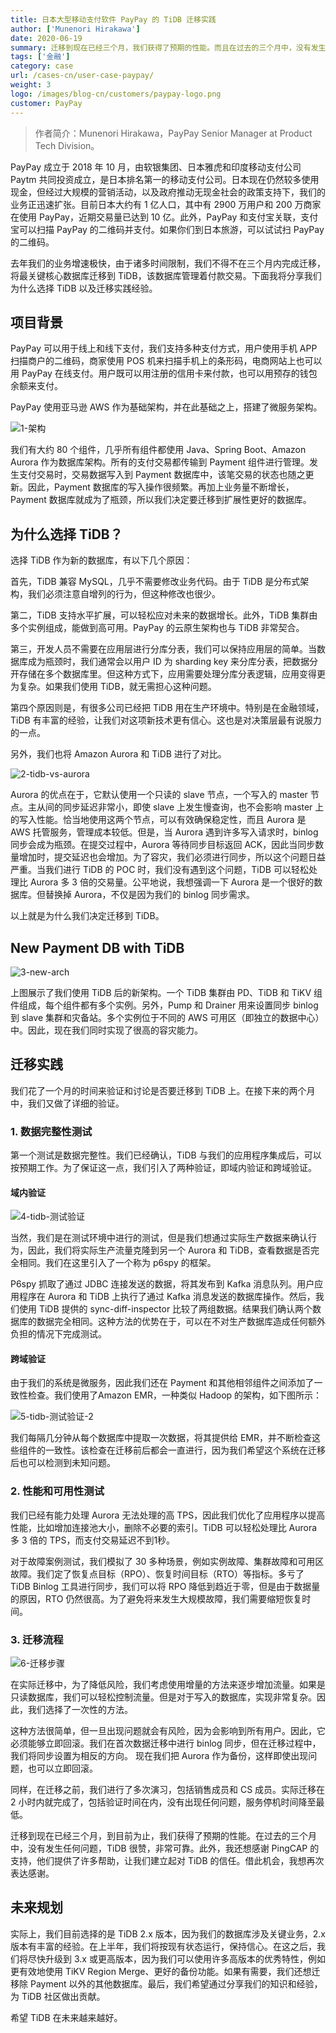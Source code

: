 ```yaml
---
title: 日本大型移动支付软件 PayPay 的 TiDB 迁移实践
author: ['Munenori Hirakawa']
date: 2020-06-19
summary: 迁移到现在已经三个月，我们获得了预期的性能。而且在过去的三个月中，没有发生任何问题，TiDB 很赞，非常可靠。
tags: ['金融']
category: case
url: /cases-cn/user-case-paypay/
weight: 3
logo: /images/blog-cn/customers/paypay-logo.png
customer: PayPay
---
```


>作者简介：Munenori Hirakawa，PayPay Senior Manager at Product Tech Division。

PayPay 成立于 2018 年 10 月，由软银集团、日本雅虎和印度移动支付公司 Paytm 共同投资成立，是日本排名第一的移动支付公司。日本现在仍然较多使用现金，但经过大规模的营销活动，以及政府推动无现金社会的政策支持下，我们的业务正迅速扩张。目前日本大约有 1 亿人口，其中有 2900 万用户和 200 万商家在使用 PayPay，近期交易量已达到 10 亿。此外，PayPay 和支付宝关联，支付宝可以扫描 PayPay 的二维码并支付。如果你们到日本旅游，可以试试扫 PayPay 的二维码。

去年我们的业务增速极快，由于诸多时间限制，我们不得不在三个月内完成迁移，将最关键核心数据库迁移到 TiDB，该数据库管理着付款交易。下面我将分享我们为什么选择 TiDB 以及迁移实践经验。

## 项目背景

PayPay 可以用于线上和线下支付，我们支持多种支付方式，用户使用手机 APP 扫描商户的二维码，商家使用 POS 机来扫描手机上的条形码，电商网站上也可以用 PayPay 在线支付。用户既可以用注册的信用卡来付款，也可以用预存的钱包余额来支付。

PayPay 使用亚马逊 AWS 作为基础架构，并在此基础之上，搭建了微服务架构。

![1-架构](media/user-case-paypay/1-架构.png)

我们有大约 80 个组件，几乎所有组件都使用 Java、Spring Boot、Amazon Aurora 作为数据库架构。所有的支付交易都传输到 Payment 组件进行管理。发生支付交易时，交易数据写入到 Payment 数据库中，该笔交易的状态也随之更新。因此，Payment 数据库的写入操作很频繁。再加上业务量不断增长，Payment 数据库就成为了瓶颈，所以我们决定要迁移到扩展性更好的数据库。

## 为什么选择 TiDB？

选择 TiDB 作为新的数据库，有以下几个原因：

首先，TiDB 兼容 MySQL，几乎不需要修改业务代码。由于 TiDB 是分布式架构，我们必须注意自增列的行为，但这种修改也很少。

第二，TiDB 支持水平扩展，可以轻松应对未来的数据增长。此外，TiDB 集群由多个实例组成，能做到高可用。PayPay 的云原生架构也与 TiDB 非常契合。

第三，开发人员不需要在应用层进行分库分表，我们可以保持应用层的简单。当数据库成为瓶颈时，我们通常会以用户 ID 为 sharding key 来分库分表，把数据分开存储在多个数据库里。但这种方式下，应用需要处理分库分表逻辑，应用变得更为复杂。如果我们使用 TiDB，就无需担心这种问题。

第四个原因则是，有很多公司已经把 TiDB 用在生产环境中。特别是在金融领域，TiDB 有丰富的经验，让我们对这项新技术更有信心。这也是对决策层最有说服力的一点。

另外，我们也将 Amazon Aurora 和 TiDB 进行了对比。

![2-tidb-vs-aurora](media/user-case-paypay/2-tidb-vs-aurora.png)

Aurora 的优点在于，它默认使用一个只读的 slave 节点，一个写入的 master 节点。主从间的同步延迟非常小，即使 slave 上发生慢查询，也不会影响 master 上的写入性能。恰当地使用这两个节点，可以有效确保稳定性，而且 Aurora 是 AWS 托管服务，管理成本较低。但是，当 Aurora 遇到许多写入请求时，binlog 同步会成为瓶颈。在提交过程中，Aurora 等待同步目标返回 ACK，因此当同步数量增加时，提交延迟也会增加。为了容灾，我们必须进行同步，所以这个问题日益严重。当我们进行 TiDB 的 POC 时，我们没有遇到这个问题，TiDB 可以轻松处理比 Aurora 多 3 倍的交易量。公平地说，我想强调一下 Aurora 是一个很好的数据库。但替换掉 Aurora，不仅是因为我们的 binlog 同步需求。

以上就是为什么我们决定迁移到 TiDB。

## New Payment DB with TiDB


![3-new-arch](media/user-case-paypay/3-new-arch.png)

上图展示了我们使用 TiDB 后的新架构。一个 TiDB 集群由 PD、TiDB 和 TiKV 组件组成，每个组件都有多个实例。另外，Pump 和 Drainer 用来设置同步 binlog 到 slave 集群和灾备站。多个实例位于不同的 AWS 可用区（即独立的数据中心）中。因此，现在我们同时实现了很高的容灾能力。

## 迁移实践

我们花了一个月的时间来验证和讨论是否要迁移到 TiDB 上。在接下来的两个月中，我们又做了详细的验证。

### 1. 数据完整性测试

第一个测试是数据完整性。我们已经确认，TiDB 与我们的应用程序集成后，可以按预期工作。为了保证这一点，我们引入了两种验证，即域内验证和跨域验证。

#### 域内验证

![4-tidb-测试验证](media/user-case-paypay/4-tidb-测试验证.png)

当然，我们是在测试环境中进行的测试，但是我们想通过实际生产数据来确认行为，因此，我们将实际生产流量克隆到另一个 Aurora 和 TiDB，查看数据是否完全相同。我们在这里引入了一个称为 p6spy 的框架。

P6spy 抓取了通过 JDBC 连接发送的数据，将其发布到 Kafka 消息队列。用户应用程序在 Aurora 和 TiDB 上执行了通过 Kafka 消息发送的数据库操作。然后，我们使用 TiDB 提供的 sync-diff-inspector 比较了两组数据。结果我们确认两个数据库的数据完全相同。这种方法的优势在于，可以在不对生产数据库造成任何额外负担的情况下完成测试。

#### 跨域验证

由于我们的系统是微服务，因此我们还在 Payment 和其他相邻组件之间添加了一致性检查。我们使用了Amazon EMR，一种类似 Hadoop 的架构，如下图所示：

![5-tidb-测试验证-2](media/user-case-paypay/5-tidb-测试验证-2.png)

我们每隔几分钟从每个数据库中提取一次数据，将其提供给 EMR，并不断检查这些组件的一致性。该检查在迁移前后都会一直进行，因为我们希望这个系统在迁移后也可以检测到未知问题。

### 2. 性能和可用性测试

我们已经有能力处理 Aurora 无法处理的高 TPS，因此我们优化了应用程序以提高性能，比如增加连接池大小，删除不必要的索引。TiDB 可以轻松处理比 Aurora 多 3 倍的 TPS，而支付交易延迟不到1秒。

对于故障案例测试，我们模拟了 30 多种场景，例如实例故障、集群故障和可用区故障。我们定了恢复点目标（RPO）、恢复时间目标（RTO）等指标。多亏了 TiDB Binlog 工具进行同步，我们可以将 RPO 降低到趋近于零，但是由于数据量的原因，RTO 仍然很高。为了避免将来发生大规模故障，我们需要缩短恢复时间。

### 3. 迁移流程

![6-迁移步骤](media/user-case-paypay/6-迁移步骤.png)

在实际迁移中，为了降低风险，我们考虑使用增量的方法来逐步增加流量。如果是只读数据库，我们可以轻松控制流量。但是对于写入的数据库，实现非常复杂。因此，我们选择了一次性的方法。

这种方法很简单，但一旦出现问题就会有风险，因为会影响到所有用户。因此，它必须能够立即回滚。我们在首次数据迁移中进行 binlog 同步，但在迁移过程中，我们将同步设置为相反的方向。 现在我们把 Aurora 作为备份，这样即使出现问题，也可以立即回滚。

同样，在迁移之前，我们进行了多次演习，包括销售成员和 CS 成员。实际迁移在 2 小时内就完成了，包括验证时间在内，没有出现任何问题，服务停机时间降至最低。

迁移到现在已经三个月，到目前为止，我们获得了预期的性能。在过去的三个月中，没有发生任何问题，TiDB 很赞，非常可靠。此外，我还想感谢 PingCAP 的支持，他们提供了许多帮助，让我们建立起对 TiDB 的信任。借此机会，我想再次表达感谢。

## 未来规划

实际上，我们目前选择的是 TiDB 2.x 版本，因为我们的数据库涉及关键业务，2.x 版本有丰富的经验。在上半年，我们将按现有状态运行，保持信心。在这之后，我们将尽快升级到 3.x 或更高版本，因为我们可以使用许多高版本的优秀特性，例如更有效地使用 TiKV Region Merge、更好的备份功能。如果有需要，我们还想迁移除 Payment 以外的其他数据库。最后，我们希望通过分享我们的知识和经验，为 TiDB 社区做出贡献。

希望 TiDB 在未来越来越好。

